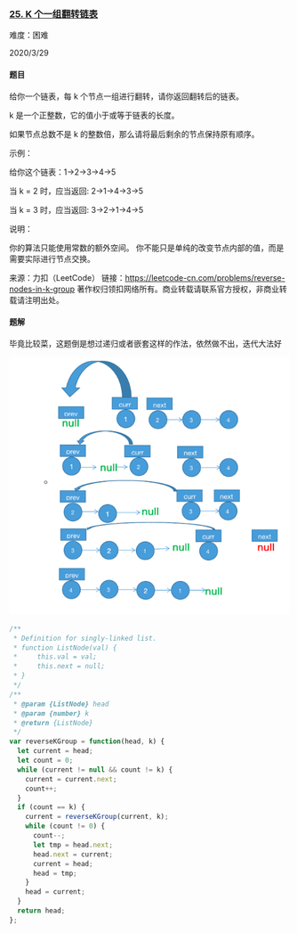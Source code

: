 ### [25. K 个一组翻转链表](https://leetcode-cn.com/problems/reverse-nodes-in-k-group/)

难度：困难

2020/3/29

#### 题目

给你一个链表，每 k 个节点一组进行翻转，请你返回翻转后的链表。

k 是一个正整数，它的值小于或等于链表的长度。

如果节点总数不是 k 的整数倍，那么请将最后剩余的节点保持原有顺序。

 

示例：

给你这个链表：1->2->3->4->5

当 k = 2 时，应当返回: 2->1->4->3->5

当 k = 3 时，应当返回: 3->2->1->4->5

 

说明：

你的算法只能使用常数的额外空间。
你不能只是单纯的改变节点内部的值，而是需要实际进行节点交换。

来源：力扣（LeetCode）
链接：https://leetcode-cn.com/problems/reverse-nodes-in-k-group
著作权归领扣网络所有。商业转载请联系官方授权，非商业转载请注明出处。

#### 题解

毕竟比较菜，这题倒是想过递归或者嵌套这样的作法，依然做不出，迭代大法好

![image-20200410155047055](upload/image-20200410155047055.png)



```js
/**
 * Definition for singly-linked list.
 * function ListNode(val) {
 *     this.val = val;
 *     this.next = null;
 * }
 */
/**
 * @param {ListNode} head
 * @param {number} k
 * @return {ListNode}
 */
var reverseKGroup = function(head, k) {
  let current = head;
  let count = 0;
  while (current != null && count != k) {
    current = current.next;
    count++;
  }
  if (count == k) {
    current = reverseKGroup(current, k);
    while (count != 0) {
      count--;
      let tmp = head.next;
      head.next = current;
      current = head;
      head = tmp;
    }
    head = current;
  }
  return head;
};

```

